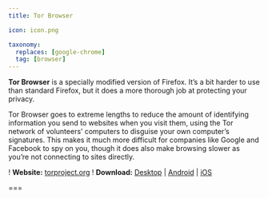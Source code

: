 ```yaml
---
title: Tor Browser

icon: icon.png

taxonomy:
  replaces: [google-chrome]
  tag: [browser]
---
```


**Tor Browser** is a specially modified version of Firefox. It’s a bit harder to use than standard Firefox, but it does a more thorough job at protecting your privacy.

Tor Browser goes to extreme lengths to reduce the amount of identifying information you send to websites when you visit them, using the Tor network of volunteers’ computers to disguise your own computer’s signatures. This makes it much more difficult for companies like Google and Facebook to spy on you, though it does also make browsing slower as you’re not connecting to sites directly.

! **Website:** [torproject.org][1]
! **Download:** [Desktop][2] | [Android][3] | [iOS][4]

===

[1]: https://www.torproject.org/
[2]: https://www.torproject.org/download/
[3]: https://www.torproject.org/download/#android
[4]: https://apps.apple.com/app/onion-browser/id519296448
